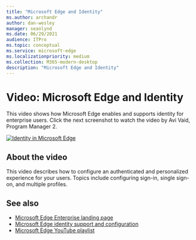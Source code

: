```yaml
---
title: "Microsoft Edge and Identity"
ms.author: archandr
author: dan-wesley
manager: seanlynd
ms.date: 06/29/2021
audience: ITPro
ms.topic: conceptual
ms.service: microsoft-edge
ms.localizationpriority: medium
ms.collection: M365-modern-desktop
description: "Microsoft Edge and Identity"
---
```


# Video: Microsoft Edge and Identity

This video shows how Microsoft Edge enables and supports identity for enterprise users. Click the next screenshot to watch the video by Avi Vaid, Program Manager 2.

[![Identity in Microsoft Edge](media/microsoft-edge-video-identity/0.png)](http://www.youtube.com/watch?v=8lRUKhR7ipA "Identity in Microsoft Edge")

## About the video

This video describes how to configure an authenticated and personalized experience for your users. Topics include configuring sign-in, single sign-on, and multiple profiles.

## See also

- [Microsoft Edge Enterprise landing page](https://aka.ms/EdgeEnterprise)
- [Microsoft Edge identity support and configuration](microsoft-edge-security-identity.md)
- [Microsoft Edge YouTube playlist](https://www.youtube.com/playlist?list=PLXtHYVsvn_b-uXh1tMeYpT-0iD8tD3tFy)
